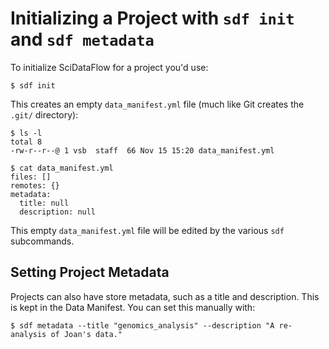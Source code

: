 # Initializing a Project with `sdf init` and `sdf metadata`

To initialize SciDataFlow for a project you'd use:

```console
$ sdf init
```

This creates an empty `data_manifest.yml` file (much like Git creates
the `.git/` directory):

```console
$ ls -l
total 8
-rw-r--r--@ 1 vsb  staff  66 Nov 15 15:20 data_manifest.yml

$ cat data_manifest.yml
files: []
remotes: {}
metadata:
  title: null
  description: null
```

This empty `data_manifest.yml` file will be edited by the various
`sdf` subcommands.

## Setting Project Metadata

Projects can also have store metadata, such as a title and
description. This is kept in the Data Manifest. You can set this
manually with: 

```console
$ sdf metadata --title "genomics_analysis" --description "A re-analysis of Joan's data."
```

